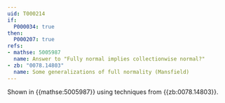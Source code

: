 ```yaml
---
uid: T000214
if:
  P000034: true
then:
  P000207: true
refs:
- mathse: 5005987
  name: Answer to "Fully normal implies collectionwise normal?"
- zb: "0078.14803"
  name: Some generalizations of full normality (Mansfield)
---
```


Shown in {{mathse:5005987}} using techniques from {{zb:0078.14803}}.

